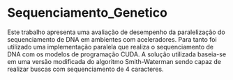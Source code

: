 # Sequenciamento_Genetico
Este trabalho apresenta  uma avaliação de desempenho da paralelização do sequenciamento de DNA em ambientes com aceleradores. Para tanto foi utilizado  uma implementação paralela que realiza o sequenciamento de DNA com os modelos de programação CUDA. A solução utilizada baseia-se em uma versão modificada do algoritmo Smith-Waterman sendo capaz de realizar buscas com sequenciamento de 4 caracteres.
